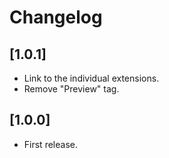 # Changelog

## [1.0.1]

* Link to the individual extensions.
* Remove "Preview" tag.

## [1.0.0]

* First release.
